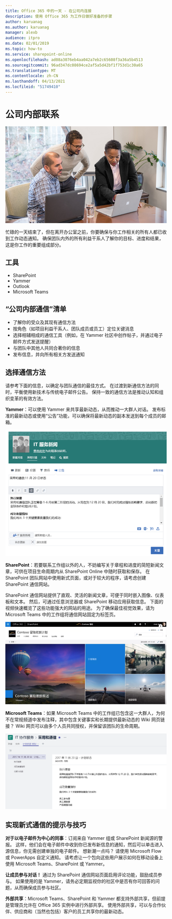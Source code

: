 ```yaml
---
title: Office 365 中的一天 - 在公司内连接
description: 使用 Office 365 为工作日做好准备的步骤
author: karuanag
ms.author: karuanag
manager: alexb
audience: itpro
ms.date: 02/01/2019
ms.topic: how-to
ms.service: sharepoint-online
ms.openlocfilehash: ad08a3076eb4aa042a7eb2c65608f3a36a5b4513
ms.sourcegitcommit: 96ad347dc08694ce2af5a5d42bf1f753d1c30a65
ms.translationtype: MT
ms.contentlocale: zh-CN
ms.lasthandoff: 04/13/2021
ms.locfileid: "51749410"
---
```

# <a name="connecting-across-the-company"></a>公司内部联系

![联系视觉图像](media/ditl_crosscompany.png)

忙碌的一天结束了，但在离开办公室之前，你要确保与你工作相关的所有人都已收到工作动态通知。 确保团队内外的所有利益干系人了解你的目标、进度和结果，这是你工作的重要组成部分。  

## <a name="tools"></a>工具
- SharePoint
- Yammer
- Outlook
- Microsoft Teams 

## <a name="checklist-for-communicating-across-the-company"></a>“公司内部通信”清单
- 了解你的受众及其现有通信方法
- 按角色（如项目利益干系人、团队成员或员工）定位关键消息
- 选择相辅相成的通信工具（例如，在 Yammer 社区中创作帖子，并通过电子邮件方式发送提醒） 
- 与团队中其他人共同合著你的信息
- 发布信息，并向所有相关方发送通知 
 
## <a name="select-your-communication-method"></a>选择通信方法
请参考下面的信息，以确定与团队通信的最佳方式。 在过渡到新通信方法的同时，平衡使用新技术与传统电子邮件公告。 保持一致的通信方法是推动认知和组织变革的有效方法。 

**Yammer**：可以使用 Yammer 来共享最新动态，从而推动一大群人对话。 发布标准的最新动态或使用“公告”功能，可以确保将最新动态的副本发送到每个成员的邮箱。 

![社交媒体帖子](media/ditl_IT-Service-News.png)

**SharePoint**：若要联系工作组以外的人，不妨编写关于章程和进度的简短新闻文章，可供在项目生命周期内从 SharePoint Online 中随时获取和保存。 在 SharePoint 团队网站中使用新式页面，或对于较大的程序，请考虑创建 SharePoint 通信网站。 

SharePoint 通信网站提供了直观、灵活的新闻文章，可便于同时嵌入图像、仪表板和文本。 然后，可通过任意浏览器或 SharePoint 移动应用获取信息。 下面的视频快速概览了这些功能强大的网站的用途。 为了确保最佳视觉效果，请为 Microsoft Teams 中的工作组将通信网站固定为标签页。

![SharePoint Online 中的示例通信网站](media/ditl_Comm-Site.png)

**Microsoft Teams**：如果 Microsoft Teams 中的工作组已包含这一大群人，为何不在常规频道中发布注释，其中包含关键事实和长期提供最新动态的 Wiki 网页链接？  Wiki 网页可以由多个人员共同授权，并保留该团队的生命周期。 

![Microsoft Teams 中的 Wiki 网页的屏幕截图](media/ditl_Teams-Wiki.png)

## <a name="tip-to-modernize-your-communication"></a>实现新式通信的提示与技巧

**对于以电子邮件为中心的同事**：订阅来自 Yammer 组或 SharePoint 新闻源的警报。  这样，他们会在电子邮件中收到你已发布新信息的通知，然后可以单击进入源信息，你无需创建单独的电子邮件。  想新潮一点吗？  请使用 Microsoft Flow 或 PowerApps 自定义通知。 请考虑让一个包向这些用户展示如何在移动设备上使用 Microsoft Teams、SharePoint 或 Yammer。 

**让成员参与对话！** 通过为 SharePoint 通信网站页面启用评论功能，鼓励成员参与。  如果使用的是 Yammer，请务必定期监视你的社区中是否有你可回答的问题，从而确保成员参与社区。 

**外部共享**：Microsoft Teams、SharePoint 和 Yammer 都支持外部共享，但前提是管理员允许在 Office 365 实例中进行外部共享。  使用外部共享，可以与合作伙伴、供应商和（当然也包括）客户的员工共享你的最新动态。
